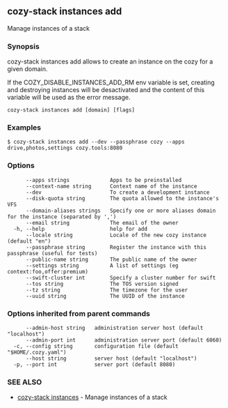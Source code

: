 ## cozy-stack instances add

Manage instances of a stack

### Synopsis


cozy-stack instances add allows to create an instance on the cozy for a
given domain.

If the COZY_DISABLE_INSTANCES_ADD_RM env variable is set, creating and
destroying instances will be desactivated and the content of this variable will
be used as the error message.


```
cozy-stack instances add [domain] [flags]
```

### Examples

```
$ cozy-stack instances add --dev --passphrase cozy --apps drive,photos,settings cozy.tools:8080
```

### Options

```
      --apps strings             Apps to be preinstalled
      --context-name string      Context name of the instance
      --dev                      To create a development instance
      --disk-quota string        The quota allowed to the instance's VFS
      --domain-aliases strings   Specify one or more aliases domain for the instance (separated by ',')
      --email string             The email of the owner
  -h, --help                     help for add
      --locale string            Locale of the new cozy instance (default "en")
      --passphrase string        Register the instance with this passphrase (useful for tests)
      --public-name string       The public name of the owner
      --settings string          A list of settings (eg context:foo,offer:premium)
      --swift-cluster int        Specify a cluster number for swift
      --tos string               The TOS version signed
      --tz string                The timezone for the user
      --uuid string              The UUID of the instance
```

### Options inherited from parent commands

```
      --admin-host string   administration server host (default "localhost")
      --admin-port int      administration server port (default 6060)
  -c, --config string       configuration file (default "$HOME/.cozy.yaml")
      --host string         server host (default "localhost")
  -p, --port int            server port (default 8080)
```

### SEE ALSO

* [cozy-stack instances](cozy-stack_instances.md)	 - Manage instances of a stack

